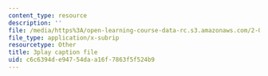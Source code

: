 ```yaml
---
content_type: resource
description: ''
file: /media/https%3A/open-learning-course-data-rc.s3.amazonaws.com/2-003sc-engineering-dynamics-fall-2011/c6c6394de94754daa16f7863f5f524b9_63sIgMvBuEQ.vtt
file_type: application/x-subrip
resourcetype: Other
title: 3play caption file
uid: c6c6394d-e947-54da-a16f-7863f5f524b9
---
```

